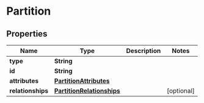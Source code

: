 # Partition

## Properties
Name | Type | Description | Notes
------------ | ------------- | ------------- | -------------
**type** | **String** |  | 
**id** | **String** |  | 
**attributes** | [**PartitionAttributes**](PartitionAttributes.md) |  | 
**relationships** | [**PartitionRelationships**](PartitionRelationships.md) |  |  [optional]

